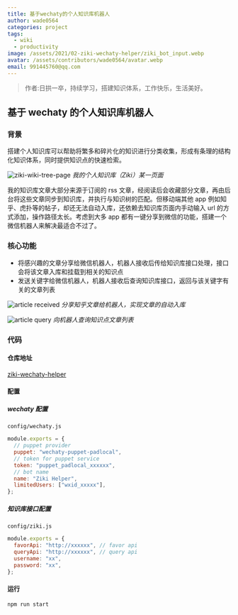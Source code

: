 ```yaml
---
title: 基于wechaty的个人知识库机器人
author: wade0564
categories: project
tags:
  - wiki
  - productivity
image: /assets/2021/02-ziki-wechaty-helper/ziki_bot_input.webp
avatar: /assets/contributors/wade0564/avatar.webp
email: 991445760@qq.com
---
```


> 作者:日拱一卒，持续学习，搭建知识体系，工作快乐，生活美好。

## 基于 wechaty 的个人知识库机器人

### 背景

搭建个人知识库可以帮助将繁多和碎片化的知识进行分类收集，形成有条理的结构化知识体系，同时提供知识点的快速检索。

![ziki-wiki-tree-page](/assets/2021/02-ziki-wechaty-helper/ziki_glance.webp)
_我的个人知识库（Ziki）某一页面_

我的知识库文章大部分来源于订阅的 rss 文章，经阅读后会收藏部分文章，再由后台将这些文章同步到知识库，并执行与知识树的匹配。但移动端其他 app 例如知乎、虎扑等的帖子，却还无法自动入库，还依赖去知识库页面内手动输入 url 的方式添加，操作路径太长。考虑到大多 app 都有一键分享到微信的功能，搭建一个微信机器人来解决最适合不过了。

### 核心功能

- 将感兴趣的文章分享给微信机器人，机器人接收后传给知识库接口处理，接口会将该文章入库和挂载到相关的知识点
- 发送关键字给微信机器人，机器人接收后查询知识库接口，返回与该关键字有关的文章列表

![article received](/assets/2021/02-ziki-wechaty-helper/ziki_bot_input.webp)
_分享知乎文章给机器人，实现文章的自动入库_

![article query](/assets/2021/02-ziki-wechaty-helper/ziki_bot_query.webp)
_向机器人查询知识点文章列表_

### 代码

#### 仓库地址

[ziki-wechaty-helper](https://github.com/wade0564/ziki-wechaty-helper)

#### 配置

##### wechaty 配置

`config/wechaty.js`

```javascript
module.exports = {
  // puppet provider
  puppet: "wechaty-puppet-padlocal",
  // token for puppet service
  token: "puppet_padlocal_xxxxxx",
  // bot name
  name: "Ziki Helper",
  limitedUsers: ["wxid_xxxxx"],
};
```

##### 知识库接口配置

`config/ziki.js`

```javascript
module.exports = {
  favorApi: "http://xxxxxx", // favor api
  queryApi: "http://xxxxxx", // query api
  username: "xx",
  password: "xx",
};
```

#### 运行

```javascript
npm run start
```
